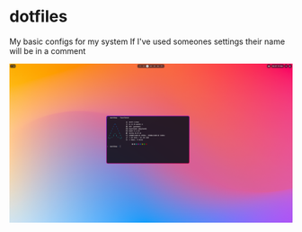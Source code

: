 # dotfiles

My basic configs for my system
If I've used someones settings their name will be in a comment

![screenshot](/screenshots/19.nov.24.png)